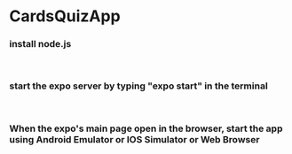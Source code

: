 # CardsQuizApp

<h3>install node.js</h3><br />
<h3>start the expo server by typing "expo start" in the terminal </h3><br />
<h3>When the expo's main page open in the browser, start the app using Android Emulator or IOS Simulator or Web Browser </h3><br />
